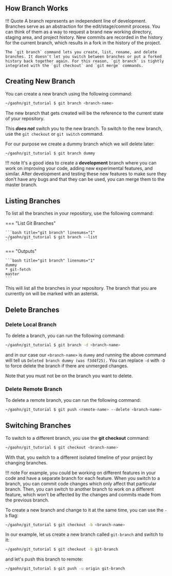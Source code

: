 ## How Branch Works

!!! Quote
    A branch represents an independent line of development. Branches serve as an abstraction for the edit/stage/commit process. You can think of them as a way to request a brand new working directory, staging area, and project history. New commits are recorded in the history for the current branch, which results in a fork in the history of the project.

    The `git branch` command lets you create, list, rename, and delete branches. It doesn’t let you switch between branches or put a forked history back together again. For this reason, `git branch` is tightly integrated with the `git checkout` and `git merge` commands.


## Creating New Branch

You can create a new branch using the following command:

```bash title="git branch" linenums="1"
~/gaohn/git_tutorial $ git branch <branch-name>
```

The new branch that gets created will be the reference to the current state of your repository.

This ***does not*** switch you to the new branch. To switch to the new branch, use the `git checkout` 
or `git switch` command.

For our purpose we create a dummy branch which we will delete later:

```bash title="git branch" linenums="1"
~/gaohn/git_tutorial $ git branch dummy
```

!!! note
    It's a good idea to create a **development** branch where you can work on improving your code, adding new experimental features, and similar. After development and testing these new features to make sure they don't have any bugs and that they can be used, you can merge them to the master branch.

## Listing Branches

To list all the branches in your repository, use the following command:

=== "List Git Branches"

    ```bash title="git branch" linenums="1"
    ~/gaohn/git_tutorial $ git branch --list
    ```

=== "Outputs"

    ```bash title="git branch" linenums="1"
    dummy
    * git-fetch
    master
    ```

This will list all the branches in your repository. The branch that you are currently on will be marked with an asterisk.

## Delete Branches

### Delete Local Branch

To delete a branch, you can run the following command:

```bash title="delete local branch" linenums="1"
~/gaohn/git_tutorial $ git branch -d <branch-name>
```

and in our case our `<branch-name>` is `dummy` and running the above command will tell us
`Deleted branch dummy (was f3d4f25).` You can replace `-d` with `-D` to force delete the branch 
if there are unmerged changes.

Note that you must not be on the branch you want to delete. 

### Delete Remote Branch

To delete a remote branch, you can run the following command:

```bash title="delete remote branch" linenums="1"
~/gaohn/git_tutorial $ git push <remote-name> --delete <branch-name>
```


## Switching Branches

To switch to a different branch, you use the **git checkout** command:

```bash title="git checkout" linenums="1"
~/gaohn/git_tutorial $ git checkout <branch-name>
```

With that, you switch to a different isolated timeline of your project by changing branches.

!!! note
    For example, you could be working on different features in your code and have a separate branch for each feature. When you switch to a branch, you can commit code changes which only affect that particular branch. Then, you can switch to another branch to work on a different feature, which won't be affected by the changes and commits made from the previous branch.

To create a new branch and change to it at the same time, you can use the `-b` flag:

```bash title="git checkout -b" linenums="1"
~/gaohn/git_tutorial $ git checkout -b <branch-name>
```

In our example, let us create a new branch called `git-branch` and switch to it:

```bash title="git checkout -b" linenums="1"
~/gaohn/git_tutorial $ git checkout -b git-branch
```

and let's push this branch to remote:

```bash title="git push" linenums="1"
~/gaohn/git_tutorial $ git push -u origin git-branch
```


